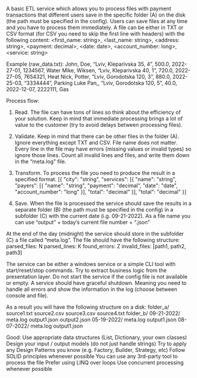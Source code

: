 A basic ETL service which allows you to process files with payment transactions that different users save in the specific folder (A) on the disk (the path must be specified in the config). Users can save files at any time and you have to process them immediately. A file can be either in TXT or CSV format (for CSV you need to skip the first line with headers) with the following content:
<first_name: string>, <last_name: string>, <address: string>, <payment: decimal>, <date: date>, <account_number: long>, <service: string>

Example (raw_data.txt):
John, Doe, “Lviv, Kleparivska 35, 4”,  500.0, 2022-27-01, 1234567, Water
Mike, Wiksen, “Lviv, Kleparivska 40, 1”,  720.0, 2022-27-05, 7654321, Heat
Nick, Potter, “Lviv, Gorodotska 120, 3”,  880.0, 2022-25-03, “3334444”, Parking
Luke Pan,, “Lviv, Gorodotska 120, 5”,  40.0, 2022-12-07, 2222111, Gas

Process flow:
1. Read. The file can have tons of lines so think about the efficiency of your solution. Keep in mind that immediate processing brings a lot of value to the customer (try to avoid delays between processing files). 

2. Validate. Keep in mind that there can be other files in the folder (A). Ignore everything except TXT and CSV. File name does not matter. Every line in the file may have errors (missing values or invalid types) so ignore those lines. Count all invalid lines and files, and write them down in the “meta.log” file.

3. Transform. To process the file you need to produce the result in a specified format.
[{
  "city": "string",
  "services": [{
    "name": "string",
    "payers": [{
      "name": "string",
      "payment": "decimal",
      "date": "date",
      "account_number": "long"
    }],
    "total": "decimal"
  }],
  "total": "decimal"
}]

4. Save. When the file is processed the service should save the results in a separate folder (B) (the path must be specified in the config) in a subfolder (C) with the current date (i.g. 09-21-2022). As a file name you can use “output” + today’s current file number + “.json”

At the end of the day (midnight) the service should store in the subfolder (C) a file called “meta.log”. The file should have the following structure:
parsed_files: N
parsed_lines: K
found_errors: Z
invalid_files: [path1, path2, path3]

The service can be either a windows service or a simple CLI tool with start/reset/stop commands. Try to extract business logic from the presentation layer. Do not start the service if the config file is not available or empty. A service should have graceful shutdown. Meaning you need to handle all errors and show the information in the log (choose between console and file).

As a result you will have the following structure on a disk:
folder_a/
  source1.txt
  source2.csv
  source3.csv
  source4.txt
folder_b/
  09-21-2022/
    meta.log
    output1.json
    output2.json
  05-19-2022/
    meta.log
    output1.json
  08-07-2022/
    meta.log
    output1.json

Good:
Use appropriate data structures (List, Dictionary, your own classes)
Design your input / output models (do not just handle strings)
Try to apply any Design Patterns you know (e.g. Factory, Builder, Strategy, etc)
Follow SOLID principles whenever possible
You can use any 3rd-party tool to process the file
Prefer using LINQ over loops
Use concurrent processing whenever possible
